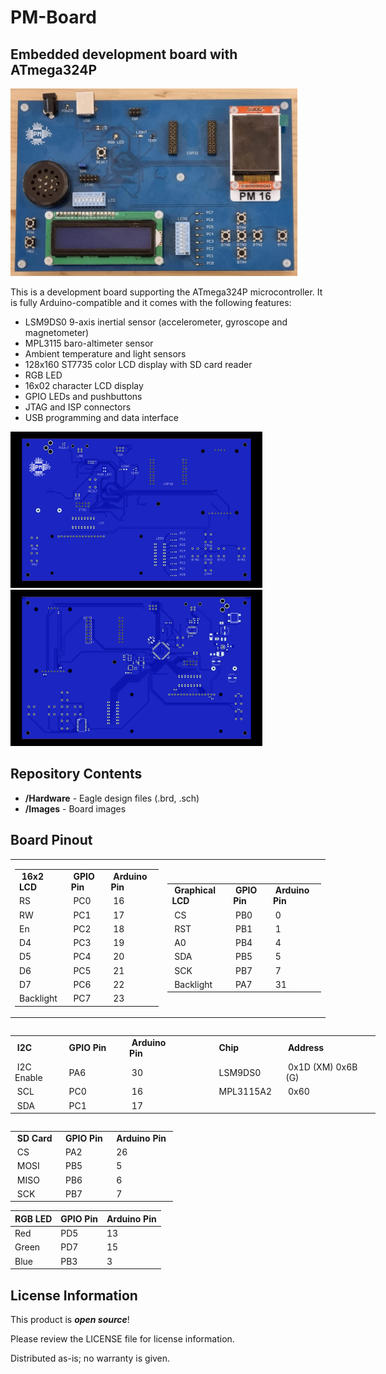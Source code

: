 # PM-Board

Embedded development board with ATmega324P
------------------------------------------

<img src="https://github.com/dantudose/PM-Board/blob/main/Images/PM_board.png" height="300"/>

This is a development board supporting the ATmega324P microcontroller. It is fully Arduino-compatible and it comes with the following features:
* LSM9DS0 9-axis inertial sensor (accelerometer, gyroscope and magnetometer)
* MPL3115 baro-altimeter sensor
* Ambient temperature and light sensors
* 128x160 ST7735 color LCD display with SD card reader 
* RGB LED
* 16x02 character LCD display
* GPIO LEDs and pushbuttons
* JTAG and ISP connectors
* USB programming and data interface

<div id="cover">
  <img src="https://github.com/dantudose/PM-Board/blob/main/Images/PM_board_top.png" height="250"/>
  <img src="https://github.com/dantudose/PM-Board/blob/main/Images/PM_board_bottom.png" height="250"/> 
</div>



Repository Contents
-------------------

* **/Hardware** - Eagle design files (.brd, .sch)
* **/Images** - Board images

Board Pinout
------------

<table>
<tbody>
<tr>
<td>
  <table style="float: left;">
<tbody>
<tr>
<td style="text-align: left;">&nbsp;<b>16x2 LCD</b>&nbsp;</td>
<td style="text-align: left;">&nbsp;<b>GPIO Pin</b>&nbsp;</td>
<td style="text-align: left;">&nbsp;<b>Arduino Pin</b>&nbsp;</td>
</tr>
<tr>
<td>RS</td>
<td>&nbsp;PC0</td>
<td>&nbsp;16</td>
</tr>
<tr>
<td>RW&nbsp;</td>
<td>&nbsp;PC1&nbsp;</td>
<td>&nbsp;17</td>
</tr>
<tr>
<td>En&nbsp;</td>
<td>&nbsp;PC2&nbsp;</td>
<td>&nbsp;18&nbsp;</td>
</tr>
<tr>
<td>D4&nbsp;</td>
<td>&nbsp;PC3&nbsp;</td>
<td>&nbsp;19&nbsp;</td>
</tr>
<tr>
<td>D5&nbsp;</td>
<td>&nbsp;PC4&nbsp;</td>
<td>&nbsp;20&nbsp;</td>
</tr>
<tr>
<td>D6&nbsp;</td>
<td>&nbsp;PC5&nbsp;</td>
<td>&nbsp;21&nbsp;</td>
</tr>
<tr>
<td>D7&nbsp;</td>
<td>&nbsp;PC6&nbsp;</td>
<td>&nbsp;22&nbsp;</td>
</tr>
<tr>
<td>Backlight&nbsp;</td>
<td>&nbsp;PC7&nbsp;</td>
<td>&nbsp;23&nbsp;</td>
</tr>
</tbody>
</table>
</td>
<td>
  <table style="float: left;">
<tbody>
<tr>
<td>&nbsp;<b>Graphical LCD</b>&nbsp;</td>
<td>&nbsp;<b>GPIO Pin</b>&nbsp;</td>
<td>&nbsp;<b>Arduino Pin</b>&nbsp;</td>
</tr>
<tr>
<td>&nbsp;CS</td>
<td>&nbsp;PB0</td>
<td>&nbsp;0</td>
</tr>
<tr>
<td>&nbsp;RST&nbsp;</td>
<td>&nbsp;PB1&nbsp;</td>
<td>&nbsp;1&nbsp;</td>
</tr>
<tr>
<td>&nbsp;A0&nbsp;</td>
<td>&nbsp;PB4&nbsp;</td>
<td>&nbsp;4&nbsp;</td>
</tr>
<tr>
<td>&nbsp;SDA&nbsp;</td>
<td>&nbsp;PB5&nbsp;</td>
<td>&nbsp;5&nbsp;</td>
</tr>
<tr>
<td>&nbsp;SCK&nbsp;</td>
<td>&nbsp;PB7&nbsp;</td>
<td>&nbsp;7&nbsp;</td>
</tr>
<tr>
<td>&nbsp;Backlight&nbsp;</td>
<td>&nbsp;PA7&nbsp;</td>
<td>&nbsp;31&nbsp;</td>
</tr>
</tbody>
</table>

</td>
</tr>
</tbody>
</table>








<table style="float: left; width: 584.312px;">
<tbody>
<tr>
<td style="width: 76px;">&nbsp;<strong>I2C</strong></td>
<td style="width: 103px;"><strong>&nbsp;GPIO Pin</strong>&nbsp;</td>
<td style="width: 94px;"><strong>&nbsp;Arduino Pin</strong>&nbsp;</td>
<td style="width: 35px;">&nbsp;</td>
<td style="width: 98px;"><strong>&nbsp;Chip</strong>&nbsp;</td>
<td style="width: 162.312px;"><strong>&nbsp;Address</strong>&nbsp;</td>
</tr>
<tr>
<td style="width: 76px;">&nbsp;I2C Enable&nbsp;</td>
<td style="width: 103px;">&nbsp;PA6</td>
<td style="width: 94px;">&nbsp;30</td>
<td style="width: 35px;">&nbsp;</td>
<td style="width: 98px;">&nbsp;LSM9DS0&nbsp;</td>
<td style="width: 162.312px;">&nbsp;0x1D (XM) 0x6B (G)</td>
</tr>
<tr>
<td style="width: 76px;">&nbsp;SCL&nbsp;</td>
<td style="width: 103px;">&nbsp;PC0&nbsp;</td>
<td style="width: 94px;">&nbsp;16</td>
<td style="width: 35px;">&nbsp;</td>
<td style="width: 98px;">&nbsp;MPL3115A2&nbsp;</td>
<td style="width: 162.312px;">&nbsp;0x60&nbsp;</td>
</tr>
<tr>
<td style="width: 76px;">&nbsp;SDA&nbsp;</td>
<td style="width: 103px;">&nbsp;PC1&nbsp;</td>
<td style="width: 94px;">&nbsp;17&nbsp;</td>
<td style="width: 35px;">&nbsp;</td>
<td style="width: 98px;">&nbsp;</td>
<td style="width: 162.312px;">&nbsp;</td>
</tr>
</tbody>
</table>
<!-- DivTable.com -->


<table style="float: left;">
<tbody>
<tr>
<td>&nbsp;<b>SD Card</b>&nbsp;</td>
<td>&nbsp;<b>GPIO Pin</b>&nbsp;</td>
<td>&nbsp;<b>Arduino Pin</b>&nbsp;</td>
</tr>
<tr>
<td>&nbsp;CS</td>
<td>&nbsp;PA2</td>
<td>&nbsp;26</td>
</tr>
<tr>
<td>&nbsp;MOSI&nbsp;</td>
<td>&nbsp;PB5&nbsp;</td>
<td>&nbsp;5&nbsp;</td>
</tr>
<tr>
<td>&nbsp;MISO&nbsp;</td>
<td>&nbsp;PB6&nbsp;</td>
<td>&nbsp;6&nbsp;</td>
</tr>
<tr>
<td>&nbsp;SCK&nbsp;</td>
<td>&nbsp;PB7&nbsp;</td>
<td>&nbsp;7&nbsp;</td>
</tr>
</tbody>
</table>
<!-- DivTable.com -->


<table class="tg">
<thead>
  <tr>
    <th class="tg-amwm">RGB LED</th>
    <th class="tg-amwm">GPIO Pin</th>
    <th class="tg-amwm">Arduino Pin</th>
  </tr>
</thead>
<tbody>
  <tr>
    <td class="tg-hmp3">Red</td>
    <td class="tg-hmp3">PD5</td>
    <td class="tg-hmp3">13</td>
  </tr>
  <tr>
    <td class="tg-0lax">Green</td>
    <td class="tg-0lax">PD7</td>
    <td class="tg-0lax">15</td>
  </tr>
  <tr>
    <td class="tg-hmp3">Blue</td>
    <td class="tg-hmp3">PB3</td>
    <td class="tg-hmp3">3</td>
  </tr>
</tbody>
</table>


License Information
-------------------

This product is _**open source**_! 

Please review the LICENSE file for license information. 

Distributed as-is; no warranty is given.
